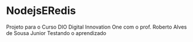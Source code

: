 # NodejsERedis
Projeto para o Curso DIO Digital Innovation One com o prof. Roberto Alves de Sousa Junior 
Testando o aprendizado
